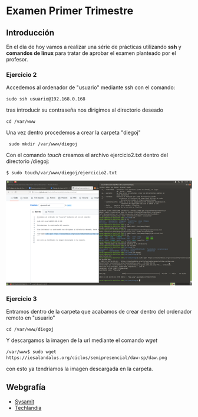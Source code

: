 # Examen Primer Trimestre #
## Introducción ##

En el día de hoy vamos a realizar una série de prácticas utilizando **ssh** y **comandos de linux** para tratar de aprobar el examen planteado por el profesor.
### Ejercicio 2 ###
Accedemos al ordenador de "usuario" mediante ssh con el comando:
```
sudo ssh usuario@192.168.0.168
```
tras introducir su contraseña nos dirigimos al directorio deseado
```
cd /var/www
```
Una vez dentro procedemos a crear la carpeta "diegoj"
```
 sudo mkdir /var/www/diegoj
 ```

Con el comando *touch* creamos el archivo ejercicio2.txt dentro del directorio /diegoj:
```
$ sudo touch/var/www/diegoj/ejercicio2.txt
```
![Imagen de la terminal.](/examen3.png "Imagen de la creación del archivo en diegoj.")
### Ejercicio 3 ###
Entramos dentro de la carpeta que acabamos de crear dentro del ordenador remoto en "usuario"
```
cd /var/www/diegoj
```
Y descargamos la imagen de la url mediante el comando *wget*
```
/var/www$ sudo wget https://iesalandalus.org/ciclos/semipresencial/daw-sp/daw.png 
```

con esto ya tendríamos la imagen descargada en la carpeta.
## Webgrafía ##
* [Sysamit](https://www.sysadmit.com/2015/12/linux-buscar-ficheros-directorios-con-find.html)
* [Techlandia](https://techlandia.com/crear-nuevo-archivo-terminal-ubuntu-como_44119/)
